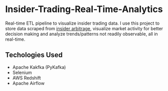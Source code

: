 # Insider-Trading-Real-Time-Analytics

Real-time ETL pipeline to visualize insider trading data. I use this project to store data scraped from [insider arbitrage](https://www.insidearbitrage.com/), visualize market activity for better decision making and analyze trends/patterns not readily observable, all in real-time.

## Techologies Used
* Apache Kakfka (PyKafka) 
* Selenium
* AWS Redshift
* Apache Airflow
